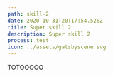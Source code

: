 ```yaml
---
path: skill-2
date: 2020-10-31T20:17:54.528Z
title: Super skill 2
description: Super skill 2
process: test
icon: ../assets/gatsbyscene.svg
---
```

TOTOOOOO